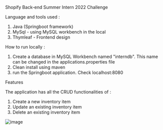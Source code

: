 Shopify Back-end Summer Intern 2022 Challenge 

Language and tools used :

1. Java (Springboot framework)
2. MySql - using MySQL workbench in the local
3. Thymleaf - Frontend design

How to run locally :

1. Create a database in MySQL Workbench named "interndb". This name can be changed in the applications.properties file
2. Clean install using maven
3. run the Springboot application. Check localhost:8080

Features

The application has all the CRUD functionalities of : 
1. Create a new inventory item
2. Update an existing inventory item
3. Delete an existing inventory item


![image](https://user-images.githubusercontent.com/15277540/150442864-900240aa-6ca4-43d8-9bef-58a7ba04fcb9.png)
